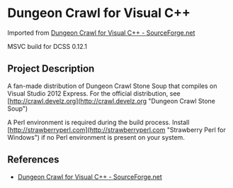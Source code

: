 # Dungeon Crawl for Visual C++ #
Imported from [Dungeon Crawl for Visual C++ - SourceForge.net](https://sourceforge.net/projects/crawl-msvc/ "Dungeon Crawl for Visual C++ - SourceForge.net")

MSVC build for DCSS 0.12.1

## Project Description ##
A fan-made distribution of Dungeon Crawl Stone Soup that compiles on Visual Studio 2012 Express. For the official distribution, see [http://crawl.develz.org](http://crawl.develz.org "Dungeon Crawl Stone Soup")

A Perl environment is required during the build process. Install [http://strawberryperl.com](http://strawberryperl.com "Strawberry Perl for Windows")  if no Perl environment is present on your system.

## References ##
 * [Dungeon Crawl for Visual C++ - SourceForge.net](https://sourceforge.net/projects/crawl-msvc/ "Dungeon Crawl for Visual C++ - SourceForge.net")

